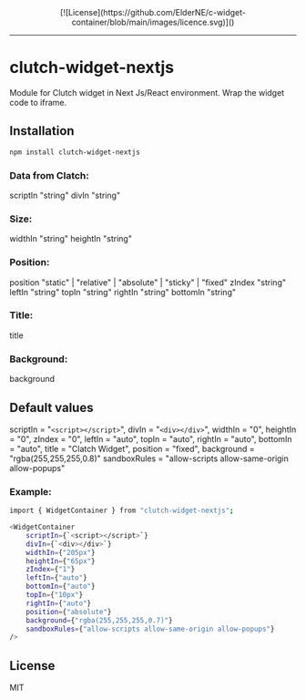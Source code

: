 <div style="text-align: center;">
[![License](https://github.com/ElderNE/c-widget-container/blob/main/images/licence.svg)]()
</div>

<hr>

# clutch-widget-nextjs

Module for Clutch widget in Next Js/React environment.
Wrap the widget code to iframe.

## Installation

```sh
npm install clutch-widget-nextjs
```

### Data from Clatch:

scriptIn    "string"
divIn       "string"

### Size:

widthIn     "string"
heightIn    "string"

### Position:

position    "static" | "relative" | "absolute" | "sticky" | "fixed"
zIndex      "string"
leftIn      "string"
topIn       "string"
rightIn     "string"
bottomIn    "string"

### Title:

title

### Background:

background

## Default values

scriptIn        = "`<script></script>`",
divIn           = "`<div></div>`",
widthIn         = "0",
heightIn        = "0",
zIndex          = "0",
leftIn          = "auto",
topIn           = "auto",
rightIn         = "auto",
bottomIn        = "auto",
title           = "Clatch Widget",
position        = "fixed",
background      = "rgba(255,255,255,0.8)"
sandboxRules    = "allow-scripts allow-same-origin allow-popups"

### Example:

```sh
import { WidgetContainer } from "clutch-widget-nextjs";

<WidgetContainer
    scriptIn={`<script></script>`}
    divIn={`<div></div>`}
    widthIn={"205px"}
    heightIn={"65px"}
    zIndex={"1"}
    leftIn={"auto"}
    bottomIn={"auto"}
    topIn={"10px"}
    rightIn={"auto"}
    position={"absolute"}
    background={"rgba(255,255,255,0.7)"}
    sandboxRules={"allow-scripts allow-same-origin allow-popups"}
/>
```

## License

MIT

